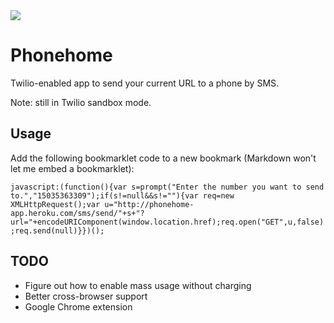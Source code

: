 <img src="http://www.sfgate.com/blogs/images/sfgate/sfmoms/2009/05/21/ss_et_large.jpg">

Phonehome
===

Twilio-enabled app to send your current URL to a phone by SMS.

Note: still in Twilio sandbox mode.

Usage
---

Add the following bookmarklet code to a new bookmark (Markdown won't let me embed a bookmarklet):

`javascript:(function(){var s=prompt("Enter the number you want to send to.","15035363309");if(s!=null&&s!=""){var req=new XMLHttpRequest();var u="http://phonehome-app.heroku.com/sms/send/"+s+"?url="+encodeURIComponent(window.location.href);req.open("GET",u,false);req.send(null)}})();`

TODO
---

- Figure out how to enable mass usage without charging
- Better cross-browser support
- Google Chrome extension